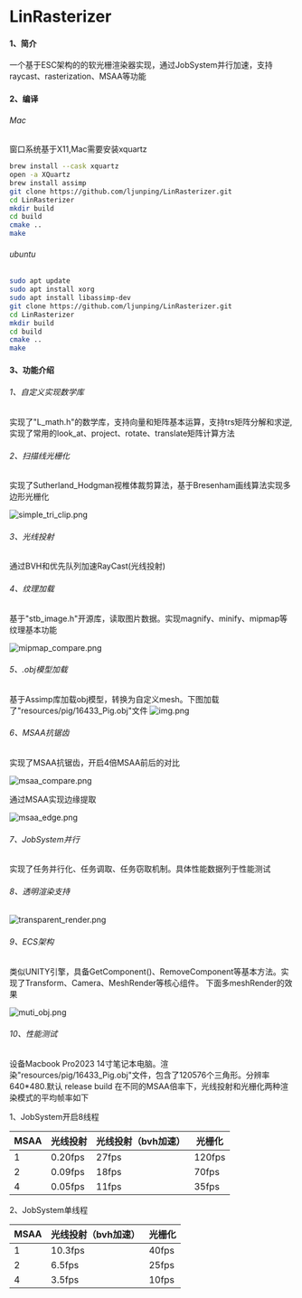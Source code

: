 # LinRasterizer
#### 1、简介
一个基于ESC架构的的软光栅渲染器实现，通过JobSystem并行加速，支持raycast、rasterization、MSAA等功能

#### 2、编译
###### Mac
窗口系统基于X11,Mac需要安装xquartz
```sh
brew install --cask xquartz
open -a XQuartz
brew install assimp
git clone https://github.com/ljunping/LinRasterizer.git
cd LinRasterizer
mkdir build
cd build
cmake ..
make
```
###### ubuntu
```sh
sudo apt update
sudo apt install xorg
sudo apt install libassimp-dev
git clone https://github.com/ljunping/LinRasterizer.git
cd LinRasterizer
mkdir build
cd build
cmake ..
make
```

#### 3、功能介绍
###### 1、自定义实现数学库
实现了"L_math.h"的数学库，支持向量和矩阵基本运算，支持trs矩阵分解和求逆,实现了常用的look_at、project、rotate、translate矩阵计算方法
###### 2、扫描线光栅化
实现了Sutherland_Hodgman视椎体裁剪算法，基于Bresenham画线算法实现多边形光栅化

![simple_tri_clip.png](render_img/simple_tri_clip.png)

###### 3、光线投射
通过BVH和优先队列加速RayCast(光线投射)
###### 4、纹理加载
基于"stb_image.h"开源库，读取图片数据。实现magnify、minify、mipmap等纹理基本功能

![mipmap_compare.png](render_img/mipmap_compare.png)
###### 5、.obj模型加载
基于Assimp库加载obj模型，转换为自定义mesh。下图加载了"resources/pig/16433_Pig.obj"文件
![img.png](render_img/img_obj.png)

###### 6、MSAA抗锯齿
实现了MSAA抗锯齿，开启4倍MSAA前后的对比

![msaa_compare.png](render_img/msaa_compare.png)

通过MSAA实现边缘提取

![msaa_edge.png](render_img/msaa_edge.png)

###### 7、JobSystem并行
实现了任务并行化、任务调取、任务窃取机制。具体性能数据列于性能测试
###### 8、透明渲染支持

![transparent_render.png](render_img/transparent_render.png)

###### 9、ECS架构
类似UNITY引擎，具备GetComponent<T>()、RemoveComponent<T>等基本方法。实现了Transform、Camera、MeshRender等核心组件。
下面多meshRender的效果

![muti_obj.png](render_img/muti_obj.png)
###### 10、性能测试
设备Macbook Pro2023 14寸笔记本电脑。渲染"resources/pig/16433_Pig.obj"文件，包含了120576个三角形。分辨率640*480.默认 release build
在不同的MSAA倍率下，光线投射和光栅化两种渲染模式的平均帧率如下

1、JobSystem开启8线程

| MSAA | 光线投射    | 光线投射（bvh加速） | 光栅化    |           
|------|---------|-------------|--------|
| 1    | 0.20fps | 27fps       | 120fps |
| 2    | 0.09fps | 18fps       | 70fps  |
| 4    | 0.05fps | 11fps       | 35fps  |

2、JobSystem单线程

| MSAA   | 光线投射（bvh加速） | 光栅化    |
|--------|-------------|--------|
| 1     | 10.3fps       | 40fps |
| 2     | 6.5fps       | 25fps  |
| 4     |3.5fps       | 10fps  |


